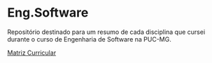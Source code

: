 # Eng.Software
Repositório destinado para um resumo de cada disciplina que cursei durante o curso de Engenharia de Software na PUC-MG.

[Matriz Curricular](https://github.com/ArthurFreitasJardim/Eng.Software/blob/main/Primeiro-Semestre/Fundamentos%20da%20Engenharia%20de%20Software/imgs/RelRequisitosCurriculo.pdf)
